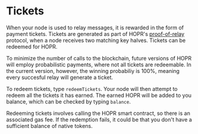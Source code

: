 # Tickets

When your node is used to relay messages, it is rewarded in the form of payment tickets. Tickets are generated as part of HOPR's [proof-of-relay](proof-of-relay.md) protocol, when a node receives two matching key halves. Tickets can be redeemed for HOPR.

To minimize the number of calls to the blockchain, future versions of HOPR will employ probabilistic payments, where not all tickets are redeemable. In the current version, however, the winning probabiliy is 100%, meaning every succesful relay will generate a ticket.

To redeem tickets, type `redeemTickets`. Your node will then attempt to redeem all the tickets it has earned. The earned HOPR will be added to you balance, which can be checked by typing `balance`.

Redeeming tickets involves calling the HOPR smart contract, so there is an associated gas fee. If the redemption fails, it could be that you don't have a sufficient balance of native tokens.
